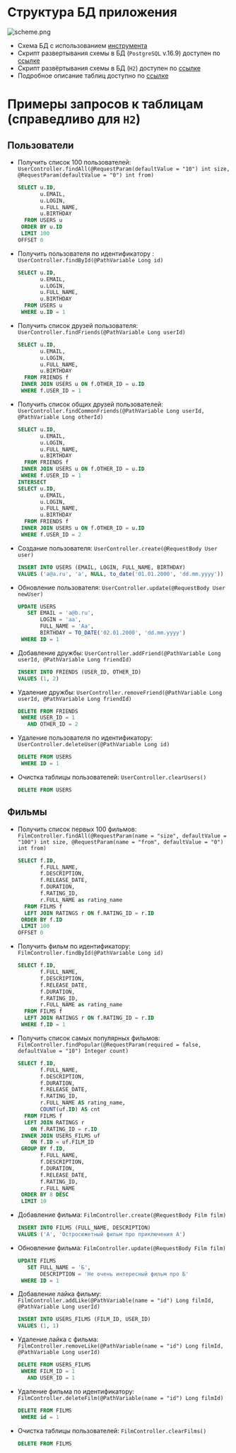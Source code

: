 # Структура БД приложения

![scheme.png](docs/scheme.png)

* Схема БД с использованием [инструмента](https://dbdiagram.io/d/Jajava-filmorate-683dc11961dc3bf08d2ab823)
* Скрипт развертывания схемы в БД (`PostgreSQL` v.16.9) доступен по [ссылке](docs/pgsql_scheme.sql)
* Скрипт развёртывания схемы в БД (`H2`) доступен по [ссылке](docs/h2_scheme.sql)
* Подробное описание таблиц доступно по [ссылке](docs/scheme.md)

# Примеры запросов к таблицам (справедливо для `H2`)

## Пользователи

* Получить список 100 пользователей:
  `UserController.findAll(@RequestParam(defaultValue = "10") int size, @RequestParam(defaultValue = "0") int from)`
  ```sql
  SELECT u.ID,
         u.EMAIL,
         u.LOGIN,
         u.FULL_NAME,
         u.BIRTHDAY
    FROM USERS u
   ORDER BY u.ID
   LIMIT 100
  OFFSET 0
  ```

* Получить пользователя по идентификатору : `UserController.findById(@PathVariable Long id)`
  ```sql
  SELECT u.ID,
         u.EMAIL,
         u.LOGIN,
         u.FULL_NAME,
         u.BIRTHDAY
    FROM USERS u
   WHERE u.ID = 1
  ```

* Получить список друзей пользователя: `UserController.findFriends(@PathVariable Long userId)`
  ```sql
  SELECT u.ID,
         u.EMAIL,
         u.LOGIN,
         u.FULL_NAME,
         u.BIRTHDAY
    FROM FRIENDS f
   INNER JOIN USERS u ON f.OTHER_ID = u.ID
   WHERE f.USER_ID = 1
  ```

* Получить список общих друзей пользователей:
  `UserController.findCommonFriends(@PathVariable Long userId, @PathVariable Long otherId)`
  ```sql
  SELECT u.ID,
         u.EMAIL,
         u.LOGIN,
         u.FULL_NAME,
         u.BIRTHDAY
    FROM FRIENDS f
   INNER JOIN USERS u ON f.OTHER_ID = u.ID
   WHERE f.USER_ID = 1
  INTERSECT
  SELECT u.ID,
         u.EMAIL,
         u.LOGIN,
         u.FULL_NAME,
         u.BIRTHDAY
    FROM FRIENDS f
   INNER JOIN USERS u ON f.OTHER_ID = u.ID
   WHERE f.USER_ID = 2
  ```

* Создание пользователя: `UserController.create(@RequestBody User user)`
  ```sql
  INSERT INTO USERS (EMAIL, LOGIN, FULL_NAME, BIRTHDAY)
  VALUES ('a@a.ru', 'a', NULL, to_date('01.01.2000', 'dd.mm.yyyy'))
  ```

* Обновление пользователя: `UserController.update(@RequestBody User newUser)`
  ```sql
  UPDATE USERS
     SET EMAIL = 'a@b.ru',
         LOGIN = 'aa',
         FULL_NAME = 'Aa',
         BIRTHDAY = TO_DATE('02.01.2000', 'dd.mm.yyyy')
   WHERE ID = 1
  ```

* Добавление дружбы: `UserController.addFriend(@PathVariable Long userId, @PathVariable Long friendId)`
  ```sql
  INSERT INTO FRIENDS (USER_ID, OTHER_ID)
  VALUES (1, 2)
  ```

* Удаление дружбы: `UserController.removeFriend(@PathVariable Long userId, @PathVariable Long friendId)`
  ```sql
  DELETE FROM FRIENDS
   WHERE USER_ID = 1
     AND OTHER_ID = 2
  ```

* Удаление пользователя по идентификатору: `UserController.deleteUser(@PathVariable Long id)`
  ```sql
  DELETE FROM USERS
   WHERE ID = 1
  ```

* Очистка таблицы пользователей: `UserController.clearUsers()`
  ```sql
  DELETE FROM USERS
  ```

## Фильмы

* Получить список первых 100 фильмов:
  `FilmController.findAll(@RequestParam(name = "size", defaultValue = "100") int size, @RequestParam(name = "from", defaultValue = "0") int from)`
  ```sql
  SELECT f.ID,
         f.FULL_NAME,
         f.DESCRIPTION,
         f.RELEASE_DATE,
         f.DURATION,
         f.RATING_ID,
         r.FULL_NAME as rating_name
    FROM FILMS f
    LEFT JOIN RATINGS r ON f.RATING_ID = r.ID
   ORDER BY f.ID
   LIMIT 100
  OFFSET 0
  ```

* Получить фильм по идентификатору: `FilmController.findById(@PathVariable Long id)`
  ```sql
  SELECT f.ID,
         f.FULL_NAME,
         f.DESCRIPTION,
         f.RELEASE_DATE,
         f.DURATION,
         f.RATING_ID,
         r.FULL_NAME as rating_name
    FROM FILMS f
    LEFT JOIN RATINGS r ON f.RATING_ID = r.ID
   WHERE f.ID = 1
  ```

* Получить список самых популярных фильмов:
  `FilmController.findPopular(@RequestParam(required = false, defaultValue = "10") Integer count)`
  ```sql
  SELECT f.ID,
         f.FULL_NAME,
         f.DESCRIPTION,
         f.DURATION,
         f.RELEASE_DATE,
         f.RATING_ID,
         r.FULL_NAME AS rating_name,
         COUNT(uf.ID) AS cnt
    FROM FILMS f
    LEFT JOIN RATINGS r
      ON f.RATING_ID = r.ID
   INNER JOIN USERS_FILMS uf
      ON f.ID = uf.FILM_ID
   GROUP BY f.ID,
         f.FULL_NAME,
         f.DESCRIPTION,
         f.DURATION,
         f.RELEASE_DATE,
         f.RATING_ID,
         r.FULL_NAME
   ORDER BY 8 DESC
   LIMIT 10
  ```

* Добавление фильма: `FilmController.create(@RequestBody Film film)`
  ```sql
  INSERT INTO FILMS (FULL_NAME, DESCRIPTION)
  VALUES ('А', 'Остросюжетный фильм про приключения А')
  ```

* Обновление фильма: `FilmController.update(@RequestBody Film film)`
  ```sql
  UPDATE FILMS
     SET FULL_NAME = 'Б',
         DESCRIPTION = 'Не очень интересный фильм про Б'
   WHERE ID = 1
  ```

* Добавление лайка фильму: `FilmController.addLike(@PathVariable(name = "id") Long filmId, @PathVariable Long userId)`
  ```sql
  INSERT INTO USERS_FILMS (FILM_ID, USER_ID)
  VALUES (1, 1)
  ```

* Удаление лайка с фильма:
  `FilmController.removeLike(@PathVariable(name = "id") Long filmId, @PathVariable Long userId)`
  ```sql
  DELETE FROM USERS_FILMS
   WHERE FILM_ID = 1
     AND USER_ID = 1
  ```

* Удаление фильма по идентификатору: `FilmController.deleteFilm(@PathVariable(name = "id") Long filmId)`
  ```sql
  DELETE FROM FILMS
   WHERE id = 1
  ```

* Очистка таблицы пользователей: `FilmController.clearFilms()`
  ```sql
  DELETE FROM FILMS
  ```